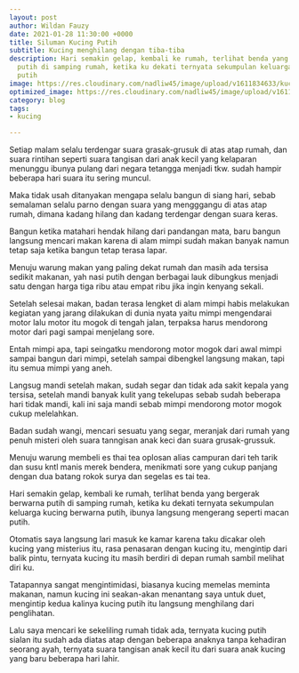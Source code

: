 ```yaml
---
layout: post
author: Wildan Fauzy
date: 2021-01-28 11:30:00 +0000
title: Siluman Kucing Putih
subtitle: Kucing menghilang dengan tiba-tiba
description: Hari semakin gelap, kembali ke rumah, terlihat benda yang bergerak berwarna
  putih di samping rumah, ketika ku dekati ternyata sekumpulan keluarga kucing berwarna
  putih
image: https://res.cloudinary.com/nadliw45/image/upload/v1611834633/kucing-putih_i2vej4.jpg
optimized_image: https://res.cloudinary.com/nadliw45/image/upload/v1611835197/Fakta-Menarik-Kucing-Putih_tlu38r.jpg
category: blog
tags:
- kucing

---
```

Setiap malam selalu terdengar suara grasak-grusuk di atas atap rumah, dan suara rintihan seperti suara tangisan dari anak kecil yang kelaparan menunggu ibunya pulang dari negara tetangga menjadi tkw. sudah hampir beberapa hari suara itu sering muncul.

Maka tidak usah ditanyakan mengapa selalu bangun di siang hari, sebab semalaman selalu parno dengan suara yang mengggangu di atas atap rumah, dimana kadang hilang dan kadang terdengar dengan suara keras.

Bangun ketika matahari hendak hilang dari pandangan mata, baru bangun langsung mencari makan karena di alam mimpi sudah makan banyak  namun tetap saja  ketika bangun tetap terasa  lapar.

Menuju warung makan yang paling dekat rumah dan masih ada tersisa sedikit makanan, yah nasi putih dengan berbagai lauk dibungkus menjadi satu dengan harga tiga ribu atau empat ribu jika ingin kenyang sekali.

Setelah selesai makan, badan  terasa lengket di alam mimpi habis melakukan kegiatan yang jarang dilakukan di dunia nyata yaitu mimpi mengendarai motor lalu motor itu mogok di tengah jalan, terpaksa harus mendorong motor dari pagi sampai menjelang sore.

Entah mimpi apa, tapi seingatku mendorong motor mogok dari awal mimpi sampai bangun dari mimpi, setelah sampai dibengkel langsung makan, tapi itu semua mimpi yang aneh.

Langsug mandi setelah makan, sudah segar dan tidak ada sakit kepala yang tersisa, setelah mandi banyak kulit yang tekelupas sebab sudah beberapa hari tidak mandi, kali ini saja mandi sebab mimpi mendorong motor mogok cukup melelahkan.

Badan sudah wangi, mencari sesuatu yang segar, meranjak dari rumah yang penuh misteri oleh suara tanngisan anak keci dan suara grusak-grussuk.

Menuju warung membeli es thai tea oplosan alias campuran dari teh tarik dan susu kntl manis merek bendera, menikmati sore yang cukup panjang dengan dua batang rokok surya dan segelas es tai tea.

Hari semakin gelap, kembali ke rumah, terlihat benda yang bergerak berwarna putih di samping rumah, ketika ku dekati ternyata sekumpulan keluarga kucing berwarna putih, ibunya langsung mengerang seperti macan putih.

Otomatis saya langsung lari masuk ke kamar karena taku dicakar oleh kucing yang misterius itu, rasa penasaran dengan kucing itu, mengintip dari balik pintu, ternyata kucing itu masih berdiri di depan rumah sambil melihat diri ku.

Tatapannya sangat mengintimidasi, biasanya kucing memelas meminta makanan, namun kucing ini seakan-akan menantang saya untuk duet, mengintip kedua kalinya kucing putih itu langsung menghilang dari penglihatan.

Lalu saya mencari ke sekeliling rumah tidak ada, ternyata kucing putih sialan itu sudah ada diatas atap dengan beberapa anaknya tanpa kehadiran seorang ayah, ternyata suara tangisan anak kecil itu dari suara anak kucing yang baru beberapa hari lahir.